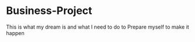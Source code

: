 # Business-Project
This is what my dream is and what I need to do to Prepare myself to make it happen
